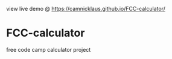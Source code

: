view live demo @ https://camnicklaus.github.io/FCC-calculator/

# FCC-calculator
free code camp calculator project
